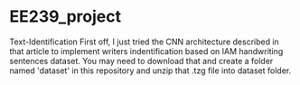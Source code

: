 # EE239_project
Text-Identification
First off, I just tried the CNN architecture described in that article to implement writers indentification based on IAM handwriting sentences dataset. You may need to download that and create a folder named 'dataset' in this repository and unzip that .tzg file into dataset folder.
